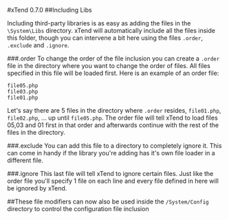 #xTend 0.7.0
##Including Libs

Including third-party libraries is as easy as adding the files in the `\System\Libs` directory. xTend will automatically include all the files inside this folder, though you can intervene a bit here using the files `.order`, `.exclude` and `.ignore`.

###.order
To change the order of the file inclusion you can create a `.order` file in the directory where you want to change the order of files. All files specified in this file will be loaded first. Here is an example of an order file:
```
file05.php
file03.php
file01.php
```
Let's say there are 5 files in the directory where `.order` resides, `file01.php`, `file02.php`, ... up until `file05.php`. The order file will tell xTend to load files 05,03 and 01 first in that order and afterwards continue with the rest of the files in the directory.

###.exclude
You can add this file to a directory to completely ignore it. This can come in handy if the library you're adding has it's own file loader in a different file.

###.ignore
This last file will tell xTend to ignore certain files. Just like the order file you'll specify 1 file on each line and every file defined in here will be ignored by xTend.

##These file modifiers can now also be used inside the `/System/Config` directory to control the configuration file inclusion
